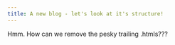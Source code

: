 ```yaml
---
title: A new blog - let's look at it's structure!
---
```

Hmm. How can we remove the pesky trailing .htmls???
